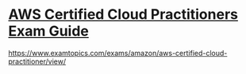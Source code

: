 # [AWS Certified Cloud Practitioners Exam Guide](https://github.com/yangshiteng/Data-Science-Learning-Path/blob/main/AWS/AWS-Certified-Cloud-Practitioner_Exam-Guide.pdf)

https://www.examtopics.com/exams/amazon/aws-certified-cloud-practitioner/view/
